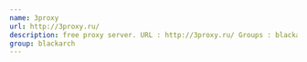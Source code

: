 ```yaml
---
name: 3proxy
url: http://3proxy.ru/
description: free proxy server. URL : http://3proxy.ru/ Groups : blackarch blackarch-proxy
group: blackarch
---
```

